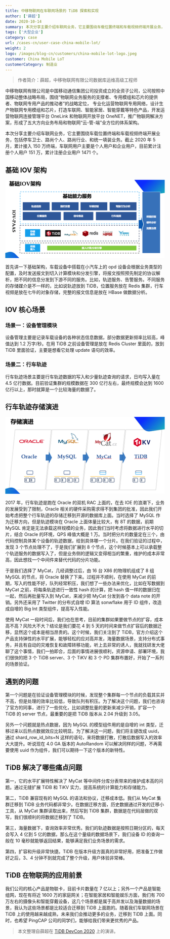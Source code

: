 ```yaml
---
title: 中移物联网在车联网场景的 TiDB 探索和实现
author: ['薛超']
date: 2020-10-14
summary: 本次分享主要介绍车联网业务，它主要围绕车载位置终端和车载视频终端开展业务，包括停车卫士、路尚个人、路尚行业、和统一填装业务。
tags: ['大型企业']
category: case
url: /cases-cn/user-case-china-mobile-lot/
weight: 2
logo: /images/blog-cn/customers/china-mobile-lot-logo.jpeg
customer: China Mobile LoT
customerCategory: 制造业
---
```


>作者简介：薛超，中移物联网有限公司数据库运维高级工程师

中移物联网有限公司是中国移动通信集团公司投资成立的全资子公司，公司按照中国移动整体战略布局，围绕“物联网业务服务的支撑者、专用模组和芯片的提供者、物联网专用产品的推动者”的战略定位， 专业化运营物联网专用网络，设计生产物联网专用模组和芯片，打造车联网、智能家居、智能穿戴等特色产品，开发运营物联网连接管理平台 OneLink 和物联网开放平台 OneNET，推广物联网解决方案，形成了五大方向业务布局和物联网“云-管-端”全方位的体系架构。

本次分享主要介绍车联网业务，它主要围绕车载位置终端和车载视频终端开展业务，包括停车卫士、路尚个人、路尚行业、和统一填装业务。截止 2020 年 5 月，累计接入 150 万终端，车联网用户主要是个人用户和企业用户，目前累计注册个人用户 151 万，累计注册企业用户 1471 个。

## 基础 IOV 架构

![1-基础架构](media/user-case-china-mobile-lot/1-基础架构.png)

首先讲一下基础架构，车载设备中搭载在小汽车上的 opd 设备会根据业务类型的配置，及时发送报文到切入计算模块和分发引擎，将报文按照预先制定的协议解析，把不同的信息分发到下游不同的服务。比如，轨迹服务、告警服务。不同服务的存储媒介是不一样的，比如说轨迹放到 TiDB，位置服务放在 Redis 集群，行车视频是放在七牛的对象存储，完整的报文信息是放在 HBase 做数据分析。

## IOV 核心场景

### 场景一：设备管理模块

设备管理主要是记录车载设备的各种状态信息数据，部分数据更新频率比较高，峰值达到 1.2 万字/秒。在用 TiDB 之前设备管理是放在 Redis Cluster 里面的，放到 TiDB 里面验证，主要是想看它处理 update 语句的效率。

### 场景二：行车轨迹

行车轨迹场景主要是行车轨迹数据的写入和少量轨迹查询的请求，日均写入量在 4.5 亿行数据。目前验证集群的规模数据在 300 亿行左右，最终规模会达到 1600 亿行以上，那时就算是一个比较海量的数据了。

## 行车轨迹存储演进

![2-行车轨迹存储演进](media/user-case-china-mobile-lot/2-行车轨迹存储演进.png)

2017 年，行车轨迹是跑在 Oracle 的双机 RAC 上面的，在去 IOE 的浪潮下，业务的发展受到了限制，Oracle 相关的硬件采购需求得不到集团的批准，因此我们开始考虑把整个行车轨迹的存储迁移到开源的数据库上面。当时选择了 MySQL 作为迁移方向，但是轨迹模块在 Oracle 上面体量比较大，有 8T 的数据，前期 MySQL 肯定是无法承载这样规模的业务，因此我们当时考虑将数据进行水平的切片，结合 Oracle 的环境，QPS 峰值大概是 1 万。当时把分片的数量定在三个，由代码控制具体某个设备的轨迹数据，给到具体哪一个分片。在我们验证的过程中，发现 3 个节点处理不了，于是我们扩展到 8 个节点，这个时候基本上可以承载整个轨迹服务的数据写入了，但是业务侧的逻辑又变得相当的繁重，维护的成本非常高，因此想找一个中间件来替代代码的分片功能。

于是我们选择了 MyCat，几经调整过后，由 16 台 X86 的物理机组成了 8 组 MySQL 的节点，将 Oracle 替换了下来。过程并不顺利，在使用 MyCat 的前期，写入的性能不好，队列经常积压，我们想了一些办法来优化，比如在写数据到 MyCat 之前，将每条轨迹进行一致性 hash 的计算，把 hash 值一样的数据归在一起，然后再批量写入到 MyCat，来减少把 MyCat 分发到各个 data note 的开销。另外还采用了 Twitter 的分布式自增 ID 算法 sonwflake 用于 ID 组件，改造成自增的 Big Int 类型组件，提高写入性能。

使用 MyCat 一段时间后，我们也在思考，目前的集群如果要做节点的扩容，成本高不高？风险大不大？结论是我们要花 4 到 5 天的时间来做节点扩容后的数据迁移，显然这个成本是相当昂贵的。这个时候，我们关注到了 TiDB，官方介绍这个产品支持弹性的水平扩展，能够轻松的应对高并发，海量数据场景，支持分布式事务，并且有自动的灾难恢复和故障转移功能，听上去非常的诱人，我就找研发大佬聊了这个事情，我们一拍即合，后面的事情进展很顺利，资源申请、部署环境，我们很快的把 3 个 TiDB server、3 个 TiKV 和 3 个 PD 集群布置好，开始了一系列的场景验证。

## 遇到的问题

第一个问题是在验证设备管理模块的时候，发现整个集群每一个节点的负载其实并不高，但是处理的效率比较低，导致队列有积压。为了解决这个问题，我们也咨询了官方的同事，进行了一些优化，比如调整批量的更新来减少开销，扩容一个 TiDB 的 server 节点，最重要的是把 TiDB 版本从 2.04 升级到 3.05。

另外一个问题就是热点数据，因为 MySQL 的模型组件用的是自增的 int 类型，迁移过来以后热点数据效应比较明显。为了解决这一问题，我们将主键改成 uuid，通过 shard_row_id_bits=N 这样的语句，来将数据打散，打散后数据写入的效率大大提升。听说现在 4.0 GA 版本的 AutoRandom 可以解决同样的问题，不再需要使用 uuid 作为组件，我们可以期待一下这个版本的新特性。

## TiDB 解决了哪些痛点问题

第一，它的水平扩展特性解决了 MyCat 等中间件分库分表带来的维护成本高的问题。通过无缝扩展 TiDB 和 TiKV 实力，提高系统的计算能力和存储能力。

第二，TiDB 兼容现有的 MySQL 的语法和协议，迁移成本低。我们从 MyCat 集群迁移到 TiDB 业务代码都非常少。在数据迁移方面，历史数据通过开发的迁移小工具，从 MyCat 集群读取出来，然后写到 TiDB 集群，数据是在代码层做的双写，我们很顺利的将数据迁移到了 TiDB。

第三，海量数据下，查询效率非常优秀。我们的轨迹数据是按照日期分区的，每天会写入 4 亿到 5 亿的数据，那么在这个量级的数据场景下，我们设备 ID 的查询一般在 10 毫秒就能够返回结果，能够满足我们业务场景的需求。

第四，扩容和升级非常快捷。TiDB 在版本升级方面真的非常好用，把准备工作做好之后，3、4 分钟不到就完成了整个升级，用户体验非常棒。

## TiDB 在物联网的应用前景

我们公司的核心产品是物联卡，目前卡片数量在 7 亿以上；另外一个产品是智能组网，现在有将近 1600 万的家庭网关；在智能家居和智能娱乐方面，我们有 700 万左右的摄像头和智能穿戴设备，这几个场景都是属于高并发以及海量数据的场景，我认为这些场景都是比较适合迁移到 TiDB 上面跑的。随着我们车联网场景在 TiDB 上的使用越来越成熟，未来我们会推动更多的业务，迁移到 TiDB 上面。同时，也希望 PingCAP 公司的同学们，能够给我们带来更优秀的产品。

>本文整理自薛超在 [TiDB DevCon 2020](https://pingcap.com/community-cn/devcon2020/) 上的演讲。
